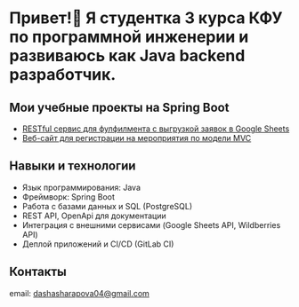 # Привет!👋 Я студентка 3 курса КФУ по программной инженерии и развиваюсь как Java backend разработчик.

## Мои учебные проекты на Spring Boot

- [RESTful сервис для фулфилмента с выгрузкой заявок в Google Sheets](https://github.com/dashashar/fulfillment)
- [Веб-сайт для регистрации на мероприятия по модели MVC](https://github.com/dashashar/reg-board)

## Навыки и технологии

- Язык программирования: Java  
- Фреймворк: Spring Boot  
- Работа с базами данных и SQL (PostgreSQL)  
- REST API, OpenApi для документации  
- Интеграция с внешними сервисами (Google Sheets API, Wildberries API)  
- Деплой приложений и CI/CD (GitLab CI)

## Контакты
  email: dashasharapova04@gmail.com
